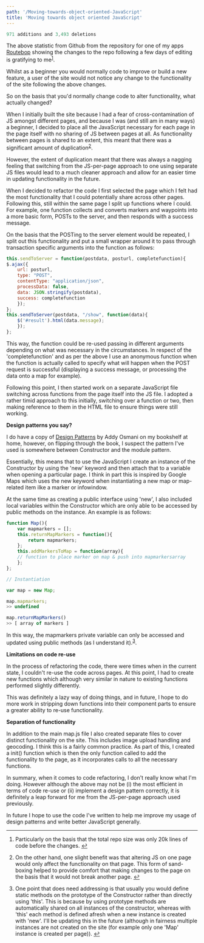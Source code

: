 ```yaml
---
path: '/Moving-towards-object-oriented-JavaScript'
title: 'Moving towards object oriented JavaScript'
---
```


```javascript
971 additions and 3,493 deletions
```

The above statistic from Github from the repository for one of my apps [Routebop](https://github.com/grabbeh/routebop) showing the changes to the repo following a few days of editing is gratifying to me<sup id="fnref1">[1](#fn1)</sup>.

Whilst as a beginner you would normally code to improve or build a new feature, a user of the site would not notice any change to the functionality of the site following the above changes.

So on the basis that you'd normally change code to alter functionality, what actually changed?

When I initially built the site because I had a fear of cross-contamination of JS amongst different pages, and because I was (and still am in many ways) a beginner, I decided to place all the JavaScript necessary for each page in the page itself with no sharing of JS between pages at all. As functionality between pages is shared to an extent, this meant that there was a significant amount of duplication<sup id="fnref2">[2](#fn2)</sup>.

However, the extent of duplication meant that there was always a nagging feeling that switching from the JS-per-page approach to one using separate JS files would lead to a much cleaner approach and allow for an easier time in updating functionality in the future.

When I decided to refactor the code I first selected the page which I felt had the most functionality that I could potentially share across other pages. Following this, still within the same page I split up functions where I could. For example, one function collects and converts markers and waypoints into a more basic form, POSTs to the server, and then responds with a success message.

On the basis that the POSTing to the server element would be repeated, I split out this functionality and put a small wrapper around it to pass through transaction specific arguments into the function as follows:

```javascript
this.sendToServer = function(postdata, posturl, completefunction){
$.ajax({
    url: posturl,
    type: "POST",
    contentType: "application/json",
    processData: false,
    data: JSON.stringify(postdata),
    success: completefunction
    });
};
this.sendToServer(postdata, "/show", function(data){
    $('#result').html(data.message);
    });
};
```

This way, the function could be re-used passing in different arguments depending on what was necessary in the circumstances. In respect of the 'completefunction' and as per the above I use an anonymous function when the function is actually called to specify what will happen when the POST request is successful (displaying a success message, or processing the data onto a map for example).

Following this point, I then started work on a separate JavaScript file switching across functions from the page itself into the JS file. I adopted a rather timid approach to this initially, switching over a function or two, then making reference to them in the HTML file to ensure things were still working.

**Design patterns you say?**

I do have a copy of [Design Patterns](http://addyosmani.com/resources/essentialjsdesignpatterns/book/) by Addy Osmani on my bookshelf at home, however, on flipping through the book, I suspect the pattern I've used is somewhere between Constructor and the module pattern.

Essentially, this means that to use the JavaScript I create an instance of the Constructor by using the 'new' keyword and then attach that to a variable when opening a particular page. I think in part this is inspired by Google Maps which uses the new keyword when instantiating a new map or map-related item ilke a marker or infowindow.

At the same time as creating a public interface using 'new', I also included local variables within the Constructor which are only able to be accessed by public methods on the instance. An example is as follows:

```javascript
function Map(){
    var mapmarkers = [];
    this.returnMapMarkers = function(){
        return mapmarkers;
    }; 
    this.addMarkersToMap = function(array){
    // function to place marker on map & push into mapmarkersarray
    };
};

// Instantiation

var map = new Map;

map.mapmarkers;
>> undefined

map.returnMapMarkers()
>> [ array of markers ]
```

In this way, the mapmarkers private variable can only be accessed and updated using public methods (as I understand it).<sup id="fnref3">[3](#fn3)</sup>.

**Limitations on code re-use**

In the process of refactoring the code, there were times when in the current state, I couldn't re-use the code across pages. At this point, I had to create new functions which although very similar in nature to existing functions performed slightly differently.

This was definitely a lazy way of doing things, and in future, I hope to do more work in stripping down functions into their component parts to ensure a greater ability to re-use functionality.

**Separation of functionality**

In addition to the main map.js file I also created separate files to cover distinct functionality on the site. This includes image upload handling and geocoding. I think this is a fairly common practice. As part of this, I created a init() function which is then the only function called to add the functionality to the page, as it incorporates calls to all the necessary functions.

In summary, when it comes to code refactoring, I don't really know what I'm doing. However although the above may not be (i) the most efficient in terms of code re-use or (ii) implement a design pattern correctly, it is definitely a leap forward for me from the JS-per-page approach used previously.

In future I hope to use the code I've written to help me improve my usage of design patterns and write better JavaScript generally.

<div class="footnotes">

* * *

1.  Particularly on the basis that the total repo size was only 20k lines of code before the changes. [↩](#fnref1)

2.  On the other hand, one slight benefit was that altering JS on one page would only affect the functionality on that page. This form of sand-boxing helped to provide comfort that making changes to the page on the basis that it would not break another page. [↩](#fnref2)

3.  One point that does need addressing is that usually you would define static methods on the prototype of the Constructor rather than directly using 'this'. This is because by using prototype methods are automatically shared on all instances of the constructor, whereas with 'this' each method is defined afresh when a new instance is created with 'new'. I'll be updating this in the future (although in fairness multiple instances are not created on the site (for example only one 'Map' instance is created per page)). [↩](#fnref3)

